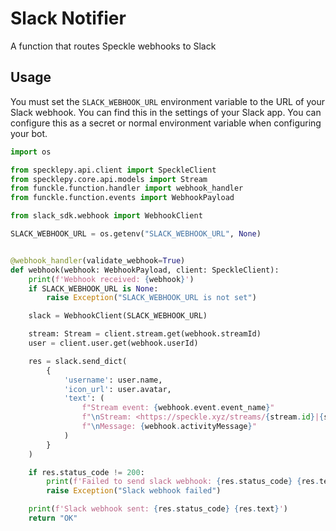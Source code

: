 # Slack Notifier

A function that routes Speckle webhooks to Slack

## Usage

You must set the `SLACK_WEBHOOK_URL` environment variable to the URL of your Slack webhook. You can find this in the settings of your Slack app. You can configure this as a secret or normal environment variable when configuring your bot.


```python
import os

from specklepy.api.client import SpeckleClient
from specklepy.core.api.models import Stream
from funckle.function.handler import webhook_handler
from funckle.function.events import WebhookPayload

from slack_sdk.webhook import WebhookClient

SLACK_WEBHOOK_URL = os.getenv("SLACK_WEBHOOK_URL", None)


@webhook_handler(validate_webhook=True)
def webhook(webhook: WebhookPayload, client: SpeckleClient):
    print(f'Webhook received: {webhook}')
    if SLACK_WEBHOOK_URL is None:
        raise Exception("SLACK_WEBHOOK_URL is not set")

    slack = WebhookClient(SLACK_WEBHOOK_URL)

    stream: Stream = client.stream.get(webhook.streamId)
    user = client.user.get(webhook.userId)

    res = slack.send_dict(
        {
            'username': user.name,
            'icon_url': user.avatar,
            'text': (
                f"Stream event: {webhook.event.event_name}"
                f"\nStream: <https://speckle.xyz/streams/{stream.id}|{stream.name}>"
                f"\nMessage: {webhook.activityMessage}"
            )
        }
    )

    if res.status_code != 200:
        print(f'Failed to send slack webhook: {res.status_code} {res.text}')
        raise Exception("Slack webhook failed")

    print(f'Slack webhook sent: {res.status_code} {res.text}')
    return "OK"

```

